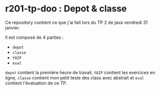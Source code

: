 # r201-tp-doo : Depot & classe

Ce repository contient ce que j'ai fait lors du TP 2 de java vendredi 31 janvier.

Il est composé de 4 parties :
- `depot`
- `classe`
- `YAIP`
- `eval`

`depot` contient la première heure de travail, `YAIP` contient les exercices en ligne, `classe` contient mon petit teste des class avec abstrait et `eval` contient l'évaluation de ce TP.
